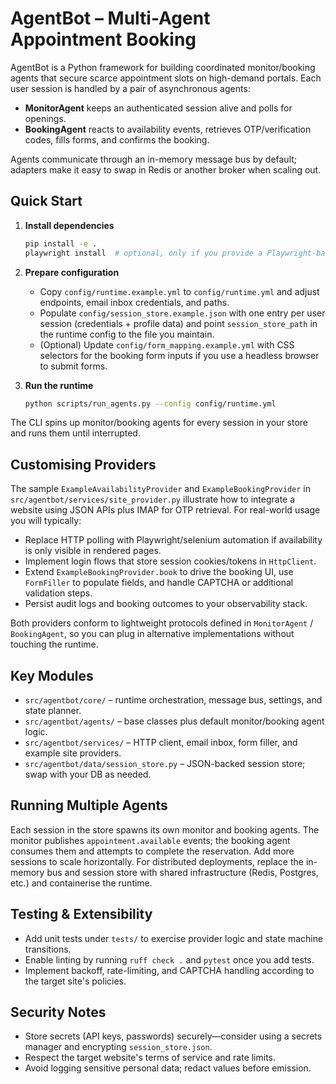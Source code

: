 # AgentBot – Multi-Agent Appointment Booking

AgentBot is a Python framework for building coordinated monitor/booking agents that secure scarce appointment slots on high-demand portals. Each user session is handled by a pair of asynchronous agents:

- **MonitorAgent** keeps an authenticated session alive and polls for openings.
- **BookingAgent** reacts to availability events, retrieves OTP/verification codes, fills forms, and confirms the booking.

Agents communicate through an in-memory message bus by default; adapters make it easy to swap in Redis or another broker when scaling out.

## Quick Start

1. **Install dependencies**
   ```bash
   pip install -e .
   playwright install  # optional, only if you provide a Playwright-based provider
   ```

2. **Prepare configuration**
   - Copy `config/runtime.example.yml` to `config/runtime.yml` and adjust endpoints, email inbox credentials, and paths.
   - Populate `config/session_store.example.json` with one entry per user session (credentials + profile data) and point `session_store_path` in the runtime config to the file you maintain.
   - (Optional) Update `config/form_mapping.example.yml` with CSS selectors for the booking form inputs if you use a headless browser to submit forms.

3. **Run the runtime**
   ```bash
   python scripts/run_agents.py --config config/runtime.yml
   ```

The CLI spins up monitor/booking agents for every session in your store and runs them until interrupted.

## Customising Providers

The sample `ExampleAvailabilityProvider` and `ExampleBookingProvider` in `src/agentbot/services/site_provider.py` illustrate how to integrate a website using JSON APIs plus IMAP for OTP retrieval. For real-world usage you will typically:

- Replace HTTP polling with Playwright/selenium automation if availability is only visible in rendered pages.
- Implement login flows that store session cookies/tokens in `HttpClient`.
- Extend `ExampleBookingProvider.book` to drive the booking UI, use `FormFiller` to populate fields, and handle CAPTCHA or additional validation steps.
- Persist audit logs and booking outcomes to your observability stack.

Both providers conform to lightweight protocols defined in `MonitorAgent` / `BookingAgent`, so you can plug in alternative implementations without touching the runtime.

## Key Modules

- `src/agentbot/core/` – runtime orchestration, message bus, settings, and state planner.
- `src/agentbot/agents/` – base classes plus default monitor/booking agent logic.
- `src/agentbot/services/` – HTTP client, email inbox, form filler, and example site providers.
- `src/agentbot/data/session_store.py` – JSON-backed session store; swap with your DB as needed.

## Running Multiple Agents

Each session in the store spawns its own monitor and booking agents. The monitor publishes `appointment.available` events; the booking agent consumes them and attempts to complete the reservation. Add more sessions to scale horizontally. For distributed deployments, replace the in-memory bus and session store with shared infrastructure (Redis, Postgres, etc.) and containerise the runtime.

## Testing & Extensibility

- Add unit tests under `tests/` to exercise provider logic and state machine transitions.
- Enable linting by running `ruff check .` and `pytest` once you add tests.
- Implement backoff, rate-limiting, and CAPTCHA handling according to the target site's policies.

## Security Notes

- Store secrets (API keys, passwords) securely—consider using a secrets manager and encrypting `session_store.json`.
- Respect the target website's terms of service and rate limits.
- Avoid logging sensitive personal data; redact values before emission.

